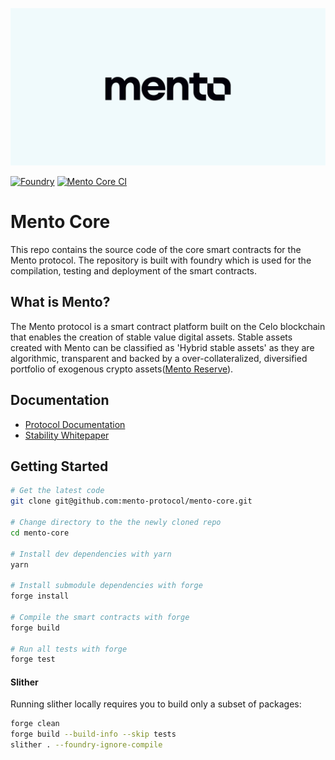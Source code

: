 ![Seaport](img/Mento-banner.png)

[![Foundry][foundry-badge]][foundry]
[![Mento Core CI][ci-badge]][ci-link]

# Mento Core

This repo contains the source code of the core smart contracts for the Mento protocol. The repository is built with foundry which is used for the compilation, testing and deployment of the smart contracts.

## What is Mento?

The Mento protocol is a smart contract platform built on the Celo blockchain that enables the creation of stable value digital assets. Stable assets created with Mento can be classified as 'Hybrid stable assets' as they are algorithmic, transparent and backed by a over-collateralized, diversified portfolio of exogenous crypto assets([Mento Reserve](https://reserve.mento.org/)).

## Documentation

- [Protocol Documentation](https://docs.mento.org/mento-protocol/core/overview)
- [Stability Whitepaper](https://celo.org/papers/stability)

## Getting Started

```bash
# Get the latest code
git clone git@github.com:mento-protocol/mento-core.git

# Change directory to the the newly cloned repo
cd mento-core

# Install dev dependencies with yarn
yarn

# Install submodule dependencies with forge
forge install

# Compile the smart contracts with forge
forge build

# Run all tests with forge
forge test
```

#### Slither 

Running slither locally requires you to build only a subset of packages:

```bash
forge clean
forge build --build-info --skip tests
slither . --foundry-ignore-compile
```

[ci-link]: https://github.com/mento-protocol/mento-core/actions/workflows/ci.yml
[ci-badge]: https://github.com/mento-protocol/mento-core/actions/workflows/ci.yml/badge.svg
[foundry]: https://getfoundry.sh/
[foundry-badge]: https://img.shields.io/badge/Built%20with-Foundry-FFDB1C.svg
